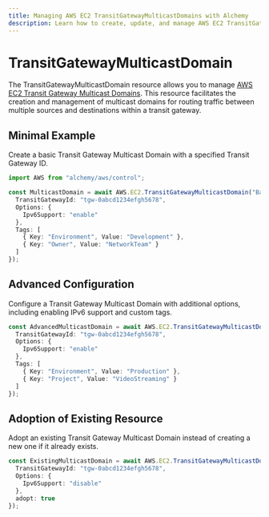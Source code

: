 ```yaml
---
title: Managing AWS EC2 TransitGatewayMulticastDomains with Alchemy
description: Learn how to create, update, and manage AWS EC2 TransitGatewayMulticastDomains using Alchemy Cloud Control.
---
```


# TransitGatewayMulticastDomain

The TransitGatewayMulticastDomain resource allows you to manage [AWS EC2 Transit Gateway Multicast Domains](https://docs.aws.amazon.com/ec2/latest/userguide/). This resource facilitates the creation and management of multicast domains for routing traffic between multiple sources and destinations within a transit gateway.

## Minimal Example

Create a basic Transit Gateway Multicast Domain with a specified Transit Gateway ID.

```ts
import AWS from "alchemy/aws/control";

const MulticastDomain = await AWS.EC2.TransitGatewayMulticastDomain("BasicMulticastDomain", {
  TransitGatewayId: "tgw-0abcd1234efgh5678",
  Options: {
    Ipv6Support: "enable"
  },
  Tags: [
    { Key: "Environment", Value: "Development" },
    { Key: "Owner", Value: "NetworkTeam" }
  ]
});
```

## Advanced Configuration

Configure a Transit Gateway Multicast Domain with additional options, including enabling IPv6 support and custom tags.

```ts
const AdvancedMulticastDomain = await AWS.EC2.TransitGatewayMulticastDomain("AdvancedMulticastDomain", {
  TransitGatewayId: "tgw-0abcd1234efgh5678",
  Options: {
    Ipv6Support: "enable"
  },
  Tags: [
    { Key: "Environment", Value: "Production" },
    { Key: "Project", Value: "VideoStreaming" }
  ]
});
```

## Adoption of Existing Resource

Adopt an existing Transit Gateway Multicast Domain instead of creating a new one if it already exists.

```ts
const ExistingMulticastDomain = await AWS.EC2.TransitGatewayMulticastDomain("ExistingMulticastDomain", {
  TransitGatewayId: "tgw-0abcd1234efgh5678",
  Options: {
    Ipv6Support: "disable"
  },
  adopt: true
});
```